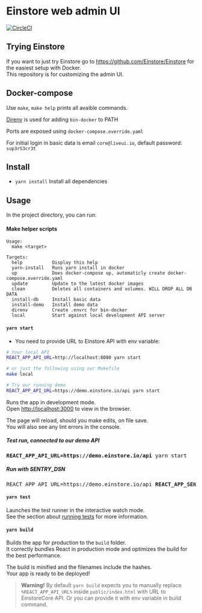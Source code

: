 
# Einstore web admin UI

[![CircleCI](https://circleci.com/gh/Einstore/EinstoreAdmin/tree/master.svg?style=svg)](https://circleci.com/gh/Einstore/EinstoreAdmin/tree/master)

## Trying Einstore

If you want to just try Einstore go to https://github.com/Einstore/Einstore for the easiest setup with Docker.<br>
This repository is for customizing the admin UI.

## Docker-compose

Use `make`, `make help` prints all avaible commands.

[Direnv](https://direnv.net) is used for adding `bin-docker` to PATH

Ports are exposed using `docker-compose.override.yaml`

For initial login in basic data is email `core@liveui.io`, default password: `sup3rS3cr3t`

## Install

- `yarn install` Install all dependencies

## Usage

In the project directory, you can run:

#### Make helper scripts

```
Usage:
  make <target>

Targets:
  help           Display this help
  yarn-install   Runs yarn install in docker
  up             Does docker-compose up, automaticly create docker-compose.override.yaml
  update         Update to the latest docker images
  clean          Deletes all containers and volumes. WILL DROP ALL DB DATA
  install-db     Install basic data
  install-demo   Install demo data
  direnv         Create .envrc for bin-docker
  local          Start against local development API server
```

#### `yarn start`

- You need to provide URL to Einstore API with env variable:

```sh
# Your local API
REACT_APP_API_URL=http://localhost:8080 yarn start

# or just the following using our Makefile
make local

# Try our running demo
REACT_APP_API_URL=https://demo.einstore.io/api yarn start
```

Runs the app in development mode.<br>
Open [http://localhost:3000](http://localhost:3000) to view in the browser.

The page will reload, should you make edits, on file save.<br>
You will also see any lint errors in the console.

##### Test run, connected to our demo API

<pre>
<b>REACT_APP_API_URL=https://demo.einstore.io/api</b> yarn start
</pre>

##### Run with SENTRY_DSN

<pre>
REACT_APP_API_URL=https://demo.einstore.io/api <b>REACT_APP_SENTRY_DSN=https://secret@sentry.mangoweb.org/your-project</b> yarn start
</pre>

#### `yarn test`

Launches the test runner in the interactive watch mode.<br>
See the section about [running tests](https://facebook.github.io/create-react-app/docs/running-tests) for more information.

#### `yarn build`

Builds the app for production to the `build` folder.<br>
It correctly bundles React in production mode and optimizes the build for the best performance.

The build is minified and the filenames include the hashes.<br>
Your app is ready to be deployed!

> **Warning!** By default `yarn build` expects you to manually replace `%REACT_APP_API_URL%` inside `public/index.html` with URL to EinstoreCore API. Or you can provide it with env variable in build command.

